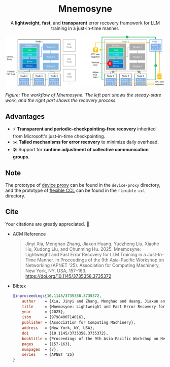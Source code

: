 <p align="center">
    <h1 align="center">Mnemosyne</h1>
</p>
<p align="center">
    A <b>lightweight</b>, <b>fast</b>, and <b>transparent</b> error recovery framework for LLM training in a just-in-time manner.
</p>

![Overview.](.assets/overview.png)

*Figure: The workflow of Mnemosyne. The left part shows the steady-state work, and the right part shows the recovery process.*

## Advantages

- ⚡️ **Transparent and periodic-checkpointing-free recovery** inherited from Microsoft's just-in-time checkpointing.
- ✂️ **Tailed mechanisms for error recovery** to minimize daily overhead.
- 🛠️ Support for **runtime adjustment of collective communication groups**.

## Note

The prototype of [device proxy](https://networked-system-and-security-group.github.io/Mnemosyne/device-proxy/) can be found in the `device-proxy` directory, and the prototype of [flexible CCL](https://networked-system-and-security-group.github.io/Mnemosyne/flexible-ccl/) can be found in the `flexible-ccl` directory.

## Cite

Your citations are greatly appreciated. 🥰

- ACM Reference
    > Jinyi Xia, Menghao Zhang, Jiaxun Huang, Yuezheng Liu, Xiaohe Hu, Xudong Liu, and Chunming Hu. 2025. Mnemosyne: Lightweight and Fast Error Recovery for LLM Training in a Just-In-Time Manner. In Proceedings of the 9th Asia-Pacific Workshop on Networking (APNET '25). Association for Computing Machinery, New York, NY, USA, 157–163. https://doi.org/10.1145/3735358.3735372
- Bibtex
    ```bibtex
    @inproceedings{10.1145/3735358.3735372,
        author    = {Xia, Jinyi and Zhang, Menghao and Huang, Jiaxun and Liu, Yuezheng and Hu, Xiaohe and Liu, Xudong and Hu, Chunming},
        title     = {Mnemosyne: Lightweight and Fast Error Recovery for LLM Training in a Just-In-Time Manner},
        year      = {2025},
        isbn      = {9798400714016},
        publisher = {Association for Computing Machinery},
        address   = {New York, NY, USA},
        doi       = {10.1145/3735358.3735372},
        booktitle = {Proceedings of the 9th Asia-Pacific Workshop on Networking},
        pages     = {157-163},
        numpages  = {7},
        series    = {APNET '25}
    }
    ```

